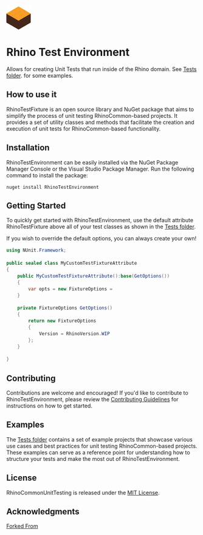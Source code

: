 ![Logo](art\Logo.png)
# Rhino Test Environment

Allows for creating Unit Tests that run inside of the Rhino domain. See [Tests folder](tests/). for some examples.

## How to use it

RhinoTestFixture is an open source library and NuGet package that aims to simplify the process of unit testing RhinoCommon-based projects. It provides a set of utility classes and methods that facilitate the creation and execution of unit tests for RhinoCommon-based functionality.

## Installation

RhinoTestEnvironment can be easily installed via the NuGet Package Manager Console or the Visual Studio Package Manager. Run the following command to install the package:

```pwsh
nuget install RhinoTestEnvironment
```

## Getting Started

To quickly get started with RhinoTestEnvironment, use the default attribute RhinoTestFixture above all of your test classes as shown in the [Tests folder](tests/).

If you wish to override the default options, you can always create your own!
``` c#
using NUnit.Framework;

public sealed class MyCustomTestFixtureAttribute
{
	public MyCustomTestFixtureAttribute():base(GetOptions())
	{
		var opts = new FixtureOptions = 
	}

	private FixtureOptions GetOptions()
	{
		return new FixtureOptions
		{
			Version = RhinoVersion.WIP
		};
	}

}
```

## Contributing
Contributions are welcome and encouraged! If you'd like to contribute to RhinoTestEnvironment, please review the [Contributing Guidelines](docs/CONTRIBUTING.md) for instructions on how to get started.

## Examples

The [Tests folder](tests/) contains a set of example projects that showcase various use cases and best practices for unit testing RhinoCommon-based projects. These examples can serve as a reference point for understanding how to structure your tests and make the most out of RhinoTestEnvironment.

## License

RhinoCommonUnitTesting is released under the [MIT License](LICENSE.md).

## Acknowledgments

[Forked From](https://github.com/tmakin/RhinoCommonUnitTesting)
